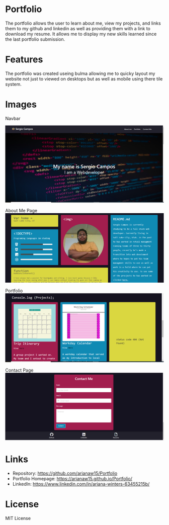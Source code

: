 # Portfolio

The portfolio allows the user to learn about me, view my projects, and links them to my github and linkedin as well as providing them with a link to download my resume. It allows me to display my new skills learned since the last portfolio submission. 

# Features

The portfolio was created useing bulma allowing me to quicky layout my website not just to viewed on desktops but as well as mobile using there tile system.

# Images

Navbar

![Navbar and the landing page](https://github.com/Surge3216/serg-2nd-portfolio/blob/master/assets/nav.png)

About Me Page
![About Me page with introduction and professional photo](/Assets/aboutme.PNG)


Portfolio
![Portfolio section with images and links](/Assets/Projects.PNG)

Contact Page
![Contact page with contact form and links to github, linkedin and my resume](/Assets/contact.PNG)

# Links

- Repository: https://github.com/arianaw15/Portfolio
- Portfolio Homepage: https://arianaw15.github.io/Portfolio/
- LinkedIn: https://www.linkedin.com/in/ariana-winters-63455215b/

# License

MIT License
